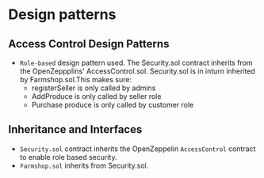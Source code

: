 # Design patterns

## Access Control Design Patterns

- `Role-based` design pattern used. The Security.sol contract inherits from the OpenZeppplins' AccessControl.sol. Security.sol is in inturn inherited by Farmshop.sol.This makes sure:
  - registerSeller is only called by admins
  - AddProduce is only called by seller role
  - Purchase produce is only called by customer role

## Inheritance and Interfaces

- `Security.sol` contract inherits the OpenZeppelin `AccessControl` contract to enable role based security.
- `Farmshop.sol` inherits from Security.sol.